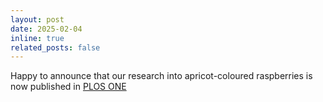 ```yaml
---
layout: post
date: 2025-02-04
inline: true
related_posts: false
---
```


Happy to announce that our research into apricot-coloured raspberries is now published in [PLOS ONE](https://doi.org/10.1371/journal.pone.0318692)